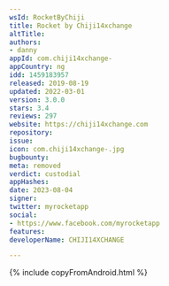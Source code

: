 ```yaml
---
wsId: RocketByChiji
title: Rocket by Chiji14xchange
altTitle: 
authors:
- danny
appId: com.chiji14xchange-
appCountry: ng
idd: 1459183957
released: 2019-08-19
updated: 2022-03-01
version: 3.0.0
stars: 3.4
reviews: 297
website: https://chiji14xchange.com
repository: 
issue: 
icon: com.chiji14xchange-.jpg
bugbounty: 
meta: removed
verdict: custodial
appHashes: 
date: 2023-08-04
signer: 
twitter: myrocketapp
social:
- https://www.facebook.com/myrocketapp
features: 
developerName: CHIJI14XCHANGE

---
```


{% include copyFromAndroid.html %}
